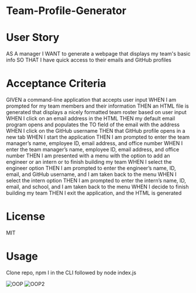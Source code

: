 # Team-Profile-Generator

# User Story

AS A manager
I WANT to generate a webpage that displays my team's basic info
SO THAT I have quick access to their emails and GitHub profiles

# Acceptance Criteria
GIVEN a command-line application that accepts user input
WHEN I am prompted for my team members and their information
THEN an HTML file is generated that displays a nicely formatted team roster based on user input
WHEN I click on an email address in the HTML
THEN my default email program opens and populates the TO field of the email with the address
WHEN I click on the GitHub username
THEN that GitHub profile opens in a new tab
WHEN I start the application
THEN I am prompted to enter the team manager’s name, employee ID, email address, and office number
WHEN I enter the team manager’s name, employee ID, email address, and office number
THEN I am presented with a menu with the option to add an engineer or an intern or to finish building my team
WHEN I select the engineer option
THEN I am prompted to enter the engineer’s name, ID, email, and GitHub username, and I am taken back to the menu
WHEN I select the intern option
THEN I am prompted to enter the intern’s name, ID, email, and school, and I am taken back to the menu
WHEN I decide to finish building my team
THEN I exit the application, and the HTML is generated


# License 
MIT

# Usage
Clone repo, npm I in the CLI followed by node index.js

![OOP](https://user-images.githubusercontent.com/106920094/218339648-4cf4ba00-1a0a-4753-8962-bf3cbbf33e21.PNG)
![OOP2](https://user-images.githubusercontent.com/106920094/218339657-75fc955c-dda7-47ac-ad09-61212f581272.PNG)



